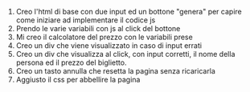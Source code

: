 1. Creo l'html di base con due input ed un bottone "genera" per capire come iniziare ad implementare il codice js
2. Prendo le varie variabili con js al click del bottone
3. Mi creo il calcolatore del prezzo con le variabili prese
4. Creo un div che viene visualizzato in caso di input errati
5. Creo un div che visualizza al click, con input corretti, il nome della persona ed il prezzo del biglietto.
6. Creo un tasto annulla che resetta la pagina senza ricaricarla
7. Aggiusto il css per abbellire la pagina